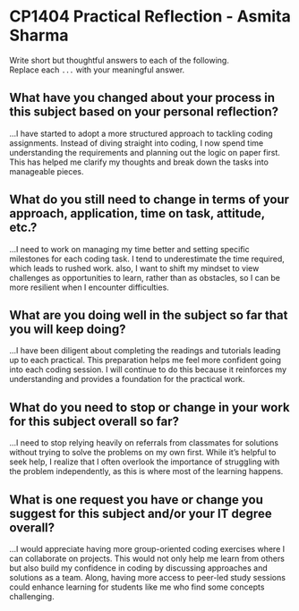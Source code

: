 # CP1404 Practical Reflection - Asmita Sharma

Write short but thoughtful answers to each of the following.  
Replace each `...` with your meaningful answer.

## What have you changed about your process in this subject based on your personal reflection?

...I have started to adopt a more structured approach to tackling coding assignments. 
Instead of diving straight into coding, I now spend time understanding the requirements
and planning out the logic on paper first. This has helped me clarify my thoughts and 
break down the tasks into manageable pieces.

## What do you still need to change in terms of your approach, application, time on task, attitude, etc.?

...I need to work on managing my time better and setting specific milestones for each coding task. 
I tend to underestimate the time required, which leads to rushed work. 
also, I want to shift my mindset to view challenges as opportunities to learn, 
rather than as obstacles, so I can be more resilient when I encounter difficulties.

## What are you doing well in the subject so far that you will keep doing?

...I have been diligent about completing the readings and tutorials leading up to each practical. 
This preparation helps me feel more confident going into each coding session. 
I will continue to do this because it reinforces my understanding and provides a foundation for the practical work.

## What do you need to stop or change in your work for this subject overall so far?

...I need to stop relying heavily on referrals from classmates for solutions without trying to solve the problems
on my own first. While it’s helpful to seek help, I realize that I often overlook the importance of struggling
with the problem independently, as this is where most of the learning happens.

## What is one request you have or change you suggest for this subject and/or your IT degree overall?

...I would appreciate having more group-oriented coding exercises where I can collaborate on projects.
This would not only help me learn from others but also build my confidence in coding by discussing approaches 
and solutions as a team. Along, having more access to peer-led study sessions could enhance learning 
for students like me who find some concepts challenging.

